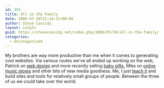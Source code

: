 ```yaml
---
id: 255
title: All in the Family
date: 2006-07-20T22:24:21+00:00
author: Steve Cassidy
layout: single
guid: https://stevecassidy.net/index.php/2006/07/20/all-in-the-family/
categories:
  - Uncategorized
---
```

My brothers are way more productive than me when it comes to generating cool websites. Via various routes we've all ended up working on the web, Patrick on [web design](http://www.yoqona.co.uk) and more recently selling [baby gifts](http://www.daisyzoo.com/), Mike on [online music stores](http://www.clubsoftly.net/index.php) and other bits of new media goodness. Me, I just [teach it](http://online.mq.edu.au/pub/COMP249/) and build sites and tools for relatively small groups of people. Between the three of us we could take over the world.
